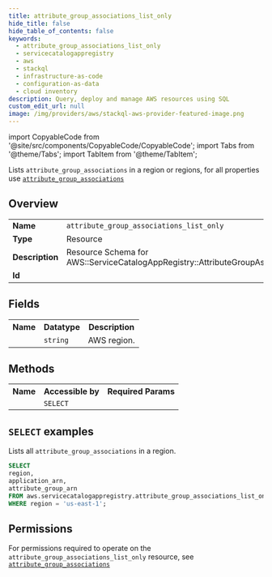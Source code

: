 ```yaml
---
title: attribute_group_associations_list_only
hide_title: false
hide_table_of_contents: false
keywords:
  - attribute_group_associations_list_only
  - servicecatalogappregistry
  - aws
  - stackql
  - infrastructure-as-code
  - configuration-as-data
  - cloud inventory
description: Query, deploy and manage AWS resources using SQL
custom_edit_url: null
image: /img/providers/aws/stackql-aws-provider-featured-image.png
---
```


import CopyableCode from '@site/src/components/CopyableCode/CopyableCode';
import Tabs from '@theme/Tabs';
import TabItem from '@theme/TabItem';

Lists <code>attribute_group_associations</code> in a region or regions, for all properties use <a href="/providers/aws/serviceName/attribute_group_associations/"><code>attribute_group_associations</code></a>

## Overview
<table><tbody>
<tr><td><b>Name</b></td><td><code>attribute_group_associations_list_only</code></td></tr>
<tr><td><b>Type</b></td><td>Resource</td></tr>
<tr><td><b>Description</b></td><td>Resource Schema for AWS::ServiceCatalogAppRegistry::AttributeGroupAssociation.</td></tr>
<tr><td><b>Id</b></td><td><CopyableCode code="aws.servicecatalogappregistry.attribute_group_associations_list_only" /></td></tr>
</tbody></table>

## Fields
<table><tbody><tr><th>Name</th><th>Datatype</th><th>Description</th></tr><tr><td><CopyableCode code="region" /></td><td><code>string</code></td><td>AWS region.</td></tr>
</tbody></table>

## Methods

<table><tbody>
  <tr>
    <th>Name</th>
    <th>Accessible by</th>
    <th>Required Params</th>
  </tr>
  <tr>
    <td><CopyableCode code="list_resources" /></td>
    <td><code>SELECT</code></td>
    <td><CopyableCode code="region" /></td>
  </tr>
</tbody></table>

## `SELECT` examples
Lists all <code>attribute_group_associations</code> in a region.
```sql
SELECT
region,
application_arn,
attribute_group_arn
FROM aws.servicecatalogappregistry.attribute_group_associations_list_only
WHERE region = 'us-east-1';
```


## Permissions

For permissions required to operate on the <code>attribute_group_associations_list_only</code> resource, see <a href="/providers/aws/servicecatalogappregistry/attribute_group_associations/#permissions"><code>attribute_group_associations</code></a>

